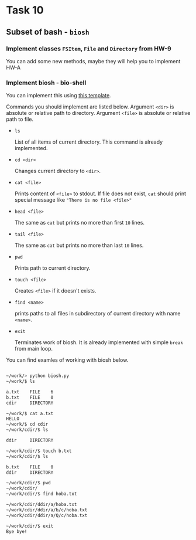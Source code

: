 # Task 10

## Subset of bash - `biosh`

### Implement classes `FSItem`, `File` and `Directory` from HW-9

You can add some new methods, maybe they will help you to implement HW-A

### Implement biosh - bio-shell

You can implement this using [this template](biosh.py).

Commands you should implement are listed below. Argument `<dir>` is absolute or relative path to directory. Argument `<file>` is absolute or relative path to file.

* `ls`
  
  List of all items of current directory. This command is already implemented.

* `cd <dir>`

  Changes current directory to `<dir>`.

* `cat <file>`

  Prints content of `<file>` to stdout. If file does not exist, `cat` should print special message like `"There is no file <file>"`

* `head <file>`

  The same as `cat` but prints no more than first `10` lines.

* `tail <file>`

  The same as `cat` but prints no more than last `10` lines.

* `pwd`

  Prints path to current directory.

* `touch <file>`

  Creates `<file>` if it doesn't exists.

* `find <name>`

  prints paths to all files in subdirectory of current directory with name `<name>`.

* `exit`

  Terminates work of biosh. It is already implemented with simple `break` from main loop.


You can find examles of working with biosh below.

```bash

~/work/> python biosh.py
~/work/$ ls

a.txt    FILE    6
b.txt    FILE    0
cdir     DIRECTORY

~/work/$ cat a.txt
HELLO
~/work/$ cd cdir
~/work/cdir/$ ls

ddir     DIRECTORY

~/work/cdir/$ touch b.txt
~/work/cdir/$ ls

b.txt    FILE    0
ddir     DIRECTORY

~/work/cdir/$ pwd
~/work/cdir/
~/work/cdir/$ find hoba.txt

~/work/cdir/ddir/a/hoba.txt
~/work/cdir/ddir/a/b/c/hoba.txt
~/work/cdir/ddir/a/Q/c/hoba.txt

~/work/cdir/$ exit
Bye bye!
```
